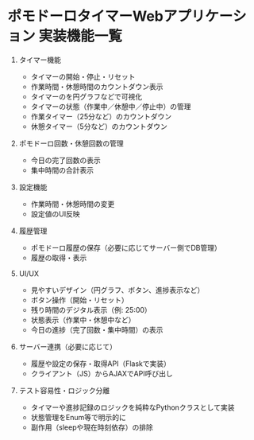 # ポモドーロタイマーWebアプリケーション 実装機能一覧

1. タイマー機能
   - タイマーの開始・停止・リセット
   - 作業時間・休憩時間のカウントダウン表示
   - タイマーのを円グラフなどで可視化
   - タイマーの状態（作業中／休憩中／停止中）の管理
   - 作業タイマー（25分など）のカウントダウン
   - 休憩タイマー（5分など）のカウントダウン
   
2. ポモドーロ回数・休憩回数の管理
   - 今日の完了回数の表示
   - 集中時間の合計表示

3. 設定機能
   - 作業時間・休憩時間の変更
   - 設定値のUI反映

4. 履歴管理
   - ポモドーロ履歴の保存（必要に応じてサーバー側でDB管理）
   - 履歴の取得・表示

5. UI/UX
   - 見やすいデザイン（円グラフ、ボタン、進捗表示など）
   - ボタン操作（開始・リセット）
   - 残り時間のデジタル表示（例: 25:00）
   - 状態表示（作業中・休憩中など）
   - 今日の進捗（完了回数・集中時間）の表示

6. サーバー連携（必要に応じて）
   - 履歴や設定の保存・取得API（Flaskで実装）
   - クライアント（JS）からAJAXでAPI呼び出し

7. テスト容易性・ロジック分離
   - タイマーや進捗記録のロジックを純粋なPythonクラスとして実装
   - 状態管理をEnum等で明示的に
   - 副作用（sleepや現在時刻依存）の排除

